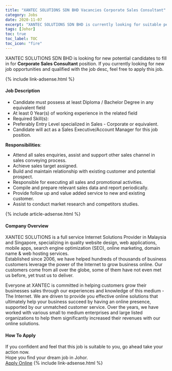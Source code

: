 ```yaml
---
title: "XANTEC SOLUTIONS SDN BHD Vacancies Corporate Sales Consultant" 
category: Jobs 
date: 2020-11-07 
excerpt: "XANTEC SOLUTIONS SDN BHD is currently looking for suitable person to fill in the Corporate Sales Consultant which positioned at Johor" 
tags: [Johor] 
toc: true 
toc_label: TOC 
toc_icon: "fire" 
--- 
```


<p>XANTEC SOLUTIONS SDN BHD is looking for new potential candidates to fill in for <b>Corporate Sales Consultant</b> position. If you currently looking for new job opportunities and qualified with the job desc, feel free to apply this job.
</p>{% include link-adsense.html %} 
<div><div><div><h4>Job Description</h4></div></div><div><div><span><div><ul><li>Candidate must possess at least Diploma / Bachelor Degree in any equivalent field</li><li>At least 0 Year(s) of working experience in the related field</li><li>Required Skill(s):</li><li>Preferably Entry Level specialized in Sales - Corporate or equivalent.</li><li>Candidate will act as a Sales Executive/Account Manager for this job position.</li></ul><p><strong>Responsibilities</strong>:</p><ul><li>Attend all sales enquiries, assist and support other sales channel in sales conveying process.</li><li>Achieve sales target assigned.</li><li>Build and maintain relationship with existing customer and potential prospect.</li><li>Responsible for executing all sales and promotional activities.</li><li>Compile and prepare relevant sales data and report periodically.</li><li>Provide follow up and value added service to new and existing customer.</li><li>Assist to conduct market research and competitors studies.</li></ul></div></span></div></div></div> 
{% include article-adsense.html %} 
<div><div><div><h4>Company Overview</h4></div></div><div><div><span><div><div>
<div>XANTEC SOLUTIONS is a full service Internet Solutions Provider in Malaysia and Singapore, specializing in quality website design, web applications, mobile apps, search engine optimization (SEO), online marketing, domain name &amp; web hosting services.</div>
<div>Established since 2006, we have helped hundreds of thousands of business customers leverage the power of the Internet to grow business online. Our customers come from all over the globe, some of them have not even met us before, yet trust us to deliver.</div>


Everyone at XANTEC is committed in helping customers grow their businesses sales through our experiences and knowledge of this medium - The Internet. We are driven to provide you effective online solutions that ultimately help your business succeed by having an online presence, supported by our unmatched customer service. Over the years, we have worked with various small to medium enterprises and large listed organizations to help them significantly increased their revenues with our online solutions.&#160;</div></div></span></div></div></div> 
#### How To Apply 
If you confident and feel that this job is suitable to you, go ahead take your action now. <br/> 
Hope you find your dream job in Johor. <br/> 
<a href="https://www.jobstreet.com.my/en/job/corporate-sales-consultant-4419875?jobId=jobstreet-my-job-4419875&sectionRank=26&token=0~02ac2a82-081c-4332-aadc-b19b9fad67d8&fr=SRP%20View%20In%20New%20Ta" class="btn btn--info" target="_blank" rel="nofollow noopenner">Apply Online</a> 
{% include link-adsense.html %} 